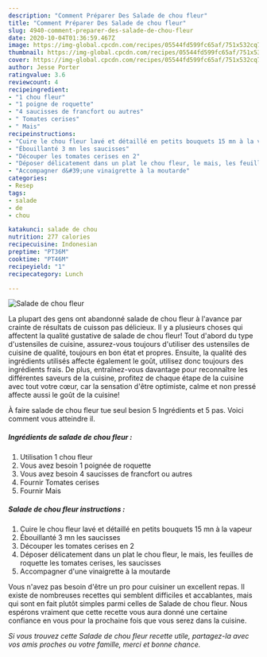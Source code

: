 ```yaml
---
description: "Comment Préparer Des Salade de chou fleur"
title: "Comment Préparer Des Salade de chou fleur"
slug: 4940-comment-preparer-des-salade-de-chou-fleur
date: 2020-10-04T01:36:59.467Z
image: https://img-global.cpcdn.com/recipes/05544fd599fc65af/751x532cq70/salade-de-chou-fleur-photo-principale-de-la-recette.jpg
thumbnail: https://img-global.cpcdn.com/recipes/05544fd599fc65af/751x532cq70/salade-de-chou-fleur-photo-principale-de-la-recette.jpg
cover: https://img-global.cpcdn.com/recipes/05544fd599fc65af/751x532cq70/salade-de-chou-fleur-photo-principale-de-la-recette.jpg
author: Jesse Porter
ratingvalue: 3.6
reviewcount: 4
recipeingredient:
- "1 chou fleur"
- "1 poigne de roquette"
- "4 saucisses de francfort ou autres"
- " Tomates cerises"
- " Mais"
recipeinstructions:
- "Cuire le chou fleur lavé et détaillé en petits bouquets 15 mn à la vapeur"
- "Ébouillanté 3 mn les saucisses"
- "Découper les tomates cerises en 2"
- "Déposer délicatement dans un plat le chou fleur, le mais, les feuilles de roquette les tomates cerises, les saucisses"
- "Accompagner d&#39;une vinaigrette à la moutarde"
categories:
- Resep
tags:
- salade
- de
- chou

katakunci: salade de chou 
nutrition: 277 calories
recipecuisine: Indonesian
preptime: "PT36M"
cooktime: "PT46M"
recipeyield: "1"
recipecategory: Lunch

---
```



![Salade de chou fleur](https://img-global.cpcdn.com/recipes/05544fd599fc65af/751x532cq70/salade-de-chou-fleur-photo-principale-de-la-recette.jpg)

La plupart des gens ont abandonné salade de chou fleur à l'avance par crainte de résultats de cuisson pas délicieux. Il y a plusieurs choses qui affectent la qualité gustative de salade de chou fleur! Tout d'abord du type d'ustensiles de cuisine, assurez-vous toujours d'utiliser des ustensiles de cuisine de qualité, toujours en bon état et propres. Ensuite, la qualité des ingrédients utilisés affecte également le goût, utilisez donc toujours des ingrédients frais. De plus, entraînez-vous davantage pour reconnaître les différentes saveurs de la cuisine, profitez de chaque étape de la cuisine avec tout votre cœur, car la sensation d'être optimiste, calme et non pressé affecte aussi le goût de la cuisine!

<!--inarticleads1-->

À faire salade de chou fleur tue seul besion 5 Ingrédients et 5 pas. Voici comment vous atteindre il.

##### Ingrédients de salade de chou fleur :

1. Utilisation 1 chou fleur
1. Vous avez besoin 1 poignée de roquette
1. Vous avez besoin 4 saucisses de francfort ou autres
1. Fournir  Tomates cerises
1. Fournir  Mais




<!--inarticleads2-->

##### Salade de chou fleur instructions :

1. Cuire le chou fleur lavé et détaillé en petits bouquets 15 mn à la vapeur
1. Ébouillanté 3 mn les saucisses
1. Découper les tomates cerises en 2
1. Déposer délicatement dans un plat le chou fleur, le mais, les feuilles de roquette les tomates cerises, les saucisses
1. Accompagner d&#39;une vinaigrette à la moutarde




<!--inarticleads1-->

<p>
Vous n'avez pas besoin d'être un pro pour cuisiner un excellent repas. Il existe de nombreuses recettes qui semblent difficiles et accablantes, mais qui sont en fait plutôt simples parmi celles de Salade de chou fleur. Nous espérons vraiment que cette recette vous aura donné une certaine confiance en vous pour la prochaine fois que vous serez dans la cuisine.
</p>

<p>
<i>Si vous trouvez cette Salade de chou fleur recette utile, partagez-la avec vos amis proches ou votre famille, merci et bonne chance.</i>
</p>
